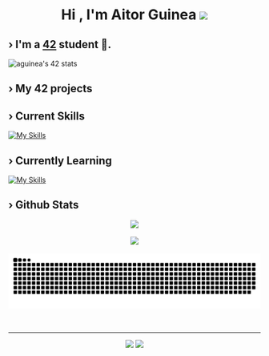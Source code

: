 <h1 align="center"><b>Hi , I'm Aitor Guinea </b><img src="https://media.giphy.com/media/hvRJCLFzcasrR4ia7z/giphy.gif" width="35"></h1>

## › I'm a [42](https://www.42barcelona.com/es/) student 📄.

![aguinea's 42 stats](https://badge.mediaplus.ma/kettlebells/aguinea?1337Badge=off&UM6P=off)


## › My 42 projects

## › Current Skills
[![My Skills](https://skillicons.dev/icons?i=bash,vim,vscode,css,github,git,visualstudio,c)](https://skillicons.dev)
<br>

## › Currently Learning
[![My Skills](https://skillicons.dev/icons?i=c,cpp)](https://skillicons.dev)

## › Github Stats

<p align="center">
  <img src="https://github-readme-stats-eight-virid.vercel.app/api?username=aguinea1&count_private=true&theme=calm&show_icons=true" width="48.5%"/>
  
<p align="center">
  <img src="https://github-readme-stats-eight-virid.vercel.app/api/top-langs/?username=aguinea1&layout=compact&count_private=false&theme=calm&show_icons=true" width="40.55%"/>

<p align="center">
  <a href="https://github.com/aguinea1">
    <img src="https://raw.githubusercontent.com/Platane/snk/output/github-contribution-grid-snake.svg">
  </a>
</p>

<br>
  
-----

<div align="center">

[<img src="https://img.shields.io/badge/LinkedIn-0077B5?style=for-the-badge&logo=linkedin&logoColor=white"/>]()
 [<img src="https://img.shields.io/badge/42-000000.svg?style=for-the-badge&logo=42&logoColor=white"/>](https://profile.intra.42.fr/users/aguinea)


 



 
